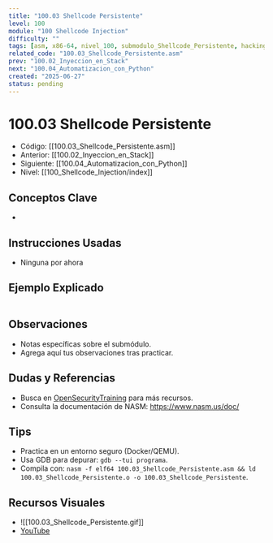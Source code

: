 ```yaml
---
title: "100.03 Shellcode Persistente"
level: 100
module: "100 Shellcode Injection"
difficulty: ""
tags: [asm, x86-64, nivel_100, submodulo_Shellcode_Persistente, hacking]
related_code: "100.03_Shellcode_Persistente.asm"
prev: "100.02_Inyeccion_en_Stack"
next: "100.04_Automatizacion_con_Python"
created: "2025-06-27"
status: pending
---
```


# 100.03 Shellcode Persistente

- Código: [[100.03_Shellcode_Persistente.asm]]  
- Anterior: [[100.02_Inyeccion_en_Stack]]  
- Siguiente: [[100.04_Automatizacion_con_Python]]  
- Nivel: [[100_Shellcode_Injection/index]]  

## Conceptos Clave
- 

## Instrucciones Usadas
- Ninguna por ahora

## Ejemplo Explicado
```asm

```

## Observaciones
- Notas específicas sobre el submódulo.
- Agrega aquí tus observaciones tras practicar.

## Dudas y Referencias
- Busca en [OpenSecurityTraining](https://opensecuritytraining.info/) para más recursos.
- Consulta la documentación de NASM: https://www.nasm.us/doc/

## Tips
- Practica en un entorno seguro (Docker/QEMU).
- Usa GDB para depurar: `gdb --tui programa`.
- Compila con: `nasm -f elf64 100.03_Shellcode_Persistente.asm && ld 100.03_Shellcode_Persistente.o -o 100.03_Shellcode_Persistente`.

## Recursos Visuales
- ![[100.03_Shellcode_Persistente.gif]]  
- [YouTube](https://youtube.com/placeholder)
